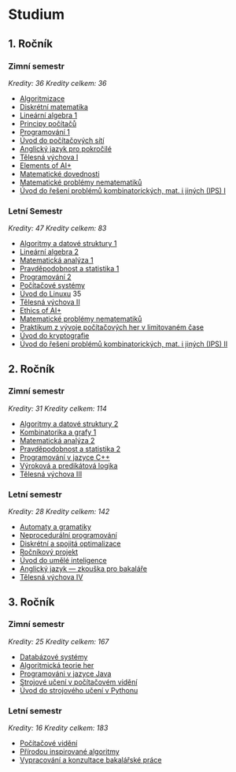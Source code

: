 # Studium

## 1. Ročník

### Zimní semestr

*Kredity: 36*
*Kredity celkem: 36*

- [Algoritmizace](https://is.cuni.cz/studium/predmety/redir.php?id=bb071aae1982b06f51544a7a2a00a7ea&tid=&redir=predmet&kod=NPRG062&skr=2024)
- [Diskrétní matematika](https://is.cuni.cz/studium/predmety/redir.php?id=bb071aae1982b06f51544a7a2a00a7ea&tid=&redir=predmet&kod=NDMI002&skr=2024)
- [Lineární algebra 1](https://is.cuni.cz/studium/predmety/redir.php?id=bb071aae1982b06f51544a7a2a00a7ea&tid=&redir=predmet&kod=NMAI057&skr=2024)
- [Principy počítačů](https://is.cuni.cz/studium/predmety/redir.php?id=bb071aae1982b06f51544a7a2a00a7ea&tid=&redir=predmet&kod=NSWI120&skr=2024)
- [Programování 1](https://is.cuni.cz/studium/predmety/redir.php?id=bb071aae1982b06f51544a7a2a00a7ea&tid=&redir=predmet&kod=NPRG030&skr=2024)
- [Úvod do počítačových sítí](https://is.cuni.cz/studium/predmety/redir.php?id=bb071aae1982b06f51544a7a2a00a7ea&tid=&redir=predmet&kod=NSWI141&skr=2024)
- [Anglický jazyk pro pokročilé](https://is.cuni.cz/studium/predmety/redir.php?id=bb071aae1982b06f51544a7a2a00a7ea&tid=&redir=predmet&kod=NJAZ170&skr=2024)
- [Tělesná výchova I](https://is.cuni.cz/studium/predmety/redir.php?id=bb071aae1982b06f51544a7a2a00a7ea&tid=&redir=predmet&kod=NTVY014&skr=2024)
- [Elements of AI+](https://is.cuni.cz/studium/predmety/redir.php?id=bb071aae1982b06f51544a7a2a00a7ea&tid=&redir=predmet&kod=NAIL130&skr=2024)
- [Matematické dovednosti](http://is.cuni.cz/studium/garantlink.php?glogin=false&gmodul=predmety&gscript=redir.php&redir=predmet&kod=NMAI069)
- [Matematické problémy nematematiků](https://is.cuni.cz/studium/predmety/redir.php?id=bb071aae1982b06f51544a7a2a00a7ea&tid=&redir=predmet&kod=NMAT100&skr=2024)
- [Úvod do řešení problémů kombinatorických, mat. i jiných (IPS) I](https://is.cuni.cz/studium/predmety/redir.php?id=bb071aae1982b06f51544a7a2a00a7ea&tid=&redir=predmet&kod=NDMI050&skr=2024)

### Letní Semestr

*Kredity: 47*
*Kredity celkem: 83*

- [Algoritmy a datové struktury 1](http://is.cuni.cz/studium/garantlink.php?glogin=false&gmodul=predmety&gscript=redir.php&redir=predmet&kod=NTIN060)
- [Lineární algebra 2](http://is.cuni.cz/studium/garantlink.php?glogin=false&gmodul=predmety&gscript=redir.php&redir=predmet&kod=NMAI058)
- [Matematická analýza 1](http://is.cuni.cz/studium/garantlink.php?glogin=false&gmodul=predmety&gscript=redir.php&redir=predmet&kod=NMAI054)
- [Pravděpodobnost a statistika 1](https://is.cuni.cz/studium/predmety/index.php?do=predmet&kod=NMAI059)
- [Programování 2](http://is.cuni.cz/studium/garantlink.php?glogin=false&gmodul=predmety&gscript=redir.php&redir=predmet&kod=NPRG0310)
- [Počítačové systémy](http://is.cuni.cz/studium/garantlink.php?glogin=false&gmodul=predmety&gscript=redir.php&redir=predmet&kod=NSWI170)
- [Úvod do Linuxu](http://is.cuni.cz/studium/garantlink.php?glogin=false&gmodul=predmety&gscript=redir.php&redir=predmet&kod=NSWI177) 35
- [Tělesná výchova II](https://is.cuni.cz/studium/predmety/redir.php?id=bb071aae1982b06f51544a7a2a00a7ea&tid=&redir=predmet&kod=NTVY014&skr=2024)
- [Ethics of AI+](https://is.cuni.cz/studium/predmety/index.php?id=be07e897b0cc8ef61f5bf04eecd2c9bd&tid=&do=predmet&kod=NAIL131)
- [Matematické problémy nematematiků](https://is.cuni.cz/studium/predmety/redir.php?id=bb071aae1982b06f51544a7a2a00a7ea&tid=&redir=predmet&kod=NMAT100&skr=2024)
- [Praktikum z vývoje počítačových her v limitovaném čase](https://is.cuni.cz/studium/predmety/index.php?id=be07e897b0cc8ef61f5bf04eecd2c9bd&tid=&do=predmet&kod=NCGD006)
- [Úvod do kryptografie](https://is.cuni.cz/studium/predmety/index.php?id=be07e897b0cc8ef61f5bf04eecd2c9bd&tid=&do=predmet&kod=NDMI100)
- [Úvod do řešení problémů kombinatorických, mat. i jiných (IPS) II ](https://is.cuni.cz/studium/predmety/index.php?id=be07e897b0cc8ef61f5bf04eecd2c9bd&tid=&do=predmet&kod=NDMI051)

## 2. Ročník

### Zimní semestr

*Kredity: 31*
*Kredity celkem: 114*

- [Algoritmy a datové struktury 2](http://is.cuni.cz/studium/garantlink.php?glogin=false&gmodul=predmety&gscript=redir.php&redir=predmet&kod=NTIN061)
- [Kombinatorika a grafy 1](http://is.cuni.cz/studium/garantlink.php?glogin=false&gmodul=predmety&gscript=redir.php&redir=predmet&kod=NDMI011)
- [Matematická analýza 2](http://is.cuni.cz/studium/garantlink.php?glogin=false&gmodul=predmety&gscript=redir.php&redir=predmet&kod=NMAI055)
- [Pravděpodobnost a statistika 2](http://is.cuni.cz/studium/garantlink.php?glogin=false&gmodul=predmety&gscript=redir.php&redir=predmet&kod=NMAI073)
- [Programování v jazyce C++](http://is.cuni.cz/studium/garantlink.php?glogin=false&gmodul=predmety&gscript=redir.php&redir=predmet&kod=NPRG041)
- [Výroková a predikátová logika](http://is.cuni.cz/studium/garantlink.php?glogin=false&gmodul=predmety&gscript=redir.php&redir=predmet&kod=NAIL062)
- [Tělesná výchova III](https://is.cuni.cz/studium/predmety/redir.php?id=bb071aae1982b06f51544a7a2a00a7ea&tid=&redir=predmet&kod=NTVY014&skr=2024)

### Letní semestr

*Kredity: 28*
*Kredity celkem: 142*

- [Automaty a gramatiky](http://is.cuni.cz/studium/garantlink.php?glogin=false&gmodul=predmety&gscript=redir.php&redir=predmet&kod=NTIN071)
- [Neprocedurální programování](http://is.cuni.cz/studium/garantlink.php?glogin=false&gmodul=predmety&gscript=redir.php&redir=predmet&kod=NPRG005)
- [Diskrétní a spojitá optimalizace](http://is.cuni.cz/studium/garantlink.php?glogin=false&gmodul=predmety&gscript=redir.php&redir=predmet&kod=NOPT046)
- [Ročníkový projekt](http://is.cuni.cz/studium/garantlink.php?glogin=false&gmodul=predmety&gscript=redir.php&redir=predmet&kod=NPRG045)
- [Úvod do umělé inteligence](http://is.cuni.cz/studium/garantlink.php?glogin=false&gmodul=predmety&gscript=redir.php&redir=predmet&kod=NAIL120)
- [Anglický jazyk — zkouška pro bakaláře](http://is.cuni.cz/studium/garantlink.php?glogin=false&gmodul=predmety&gscript=redir.php&redir=predmet&kod=NJAZ091)
- [Tělesná výchova IV](https://is.cuni.cz/studium/predmety/redir.php?id=bb071aae1982b06f51544a7a2a00a7ea&tid=&redir=predmet&kod=NTVY014&skr=2024)

## 3. Ročník

### Zimní semestr

*Kredity: 25*
*Kredity celkem: 167*

- [Databázové systémy](http://is.cuni.cz/studium/garantlink.php?glogin=false&gmodul=predmety&gscript=redir.php&redir=predmet&kod=NDBI025)
- [Algoritmická teorie her](http://is.cuni.cz/studium/garantlink.php?glogin=false&gmodul=predmety&gscript=redir.php&redir=predmet&kod=NDMI098)
- [Programováni v jazyce Java](http://is.cuni.cz/studium/garantlink.php?glogin=false&gmodul=predmety&gscript=redir.php&redir=predmet&kod=NPRG013)
- [Strojové učení v počítačovém vidění](http://is.cuni.cz/studium/garantlink.php?glogin=false&gmodul=predmety&gscript=redir.php&redir=predmet&kod=NPGR035)
- [Úvod do strojového učení v Pythonu](http://is.cuni.cz/studium/garantlink.php?glogin=false&gmodul=predmety&gscript=redir.php&redir=predmet&kod=NPFL129)

### Letní semestr

*Kredity: 16*
*Kredity celkem: 183*

- [Počítačové vidění](http://is.cuni.cz/studium/garantlink.php?glogin=false&gmodul=predmety&gscript=redir.php&redir=predmet&kod=NPGR036)
- [Přírodou inspirované algoritmy](http://is.cuni.cz/studium/garantlink.php?glogin=false&gmodul=predmety&gscript=redir.php&redir=predmet&kod=NAIL119)
- [Vypracování a konzultace bakalářské práce](http://is.cuni.cz/studium/garantlink.php?glogin=false&gmodul=predmety&gscript=redir.php&redir=predmet&kod=NSZZ031)